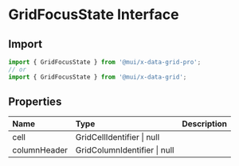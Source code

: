 # GridFocusState Interface

<p class="description"></p>

## Import

```js
import { GridFocusState } from '@mui/x-data-grid-pro';
// or
import { GridFocusState } from '@mui/x-data-grid';
```

## Properties

| Name                                        | Type                                                        | Description |
| :------------------------------------------ | :---------------------------------------------------------- | :---------- |
| <span class="prop-name">cell</span>         | <span class="prop-type">GridCellIdentifier \| null</span>   |             |
| <span class="prop-name">columnHeader</span> | <span class="prop-type">GridColumnIdentifier \| null</span> |             |
